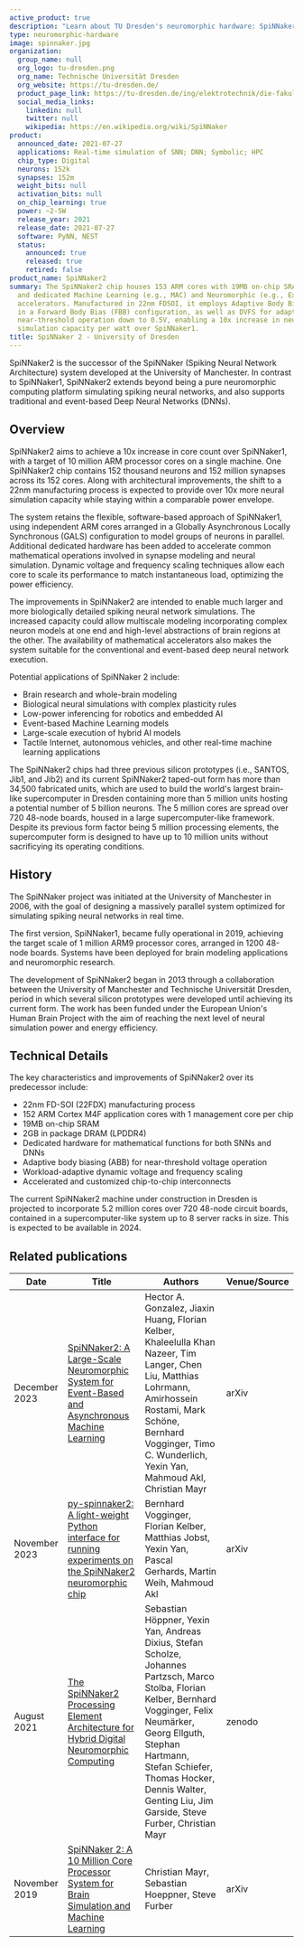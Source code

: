 ```yaml
---
active_product: true
description: "Learn about TU Dresden's neuromorphic hardware: SpiNNaker2"
type: neuromorphic-hardware
image: spinnaker.jpg
organization:
  group_name: null
  org_logo: tu-dresden.png
  org_name: Technische Universität Dresden
  org_website: https://tu-dresden.de/
  product_page_link: https://tu-dresden.de/ing/elektrotechnik/die-fakultaet/aktuelles/news/spinnaker2-tu-dresden-university-of-manchester-und-globalfoundries-gelingt-durchbruch-bei-ki-cloud-systemen?set_language=en
  social_media_links:
    linkedin: null
    twitter: null
    wikipedia: https://en.wikipedia.org/wiki/SpiNNaker
product:
  announced_date: 2021-07-27
  applications: Real-time simulation of SNN; DNN; Symbolic; HPC
  chip_type: Digital
  neurons: 152k
  synapses: 152m
  weight_bits: null
  activation_bits: null
  on_chip_learning: true
  power: ~2-5W
  release_year: 2021
  release_date: 2021-07-27
  software: PyNN, NEST
  status:
    announced: true
    released: true
    retired: false
product_name: SpiNNaker2
summary: The SpiNNaker2 chip houses 153 ARM cores with 19MB on-chip SRAM, 2GB DRAM,
  and dedicated Machine Learning (e.g., MAC) and Neuromorphic (e.g., Exp/Log) 
  accelerators. Manufactured in 22nm FDSOI, it employs Adaptive Body Biasing (ABB) 
  in a Forward Body Bias (FBB) configuration, as well as DVFS for adaptive 
  near-threshold operation down to 0.5V, enabling a 10x increase in neural 
  simulation capacity per watt over SpiNNaker1.
title: SpiNNaker 2 - University of Dresden
---
```


SpiNNaker2 is the successor of the SpiNNaker (Spiking Neural Network Architecture) system developed at the University of Manchester. In contrast to SpiNNaker1, SpiNNaker2 extends beyond being a pure neuromorphic computing platform simulating spiking neural networks, and also supports traditional and event-based Deep Neural Networks (DNNs). 

## Overview

SpiNNaker2 aims to achieve a 10x increase in core count over SpiNNaker1, with a target of 10 million ARM processor cores on a single machine. One SpiNNaker2 chip contains 152 thousand neurons and 152 million synapses across its 152 cores. Along with architectural improvements, the shift to a 22nm manufacturing process is expected to provide over 10x more neural simulation capacity while staying within a comparable power envelope.

The system retains the flexible, software-based approach of SpiNNaker1, using independent ARM cores arranged in a Globally Asynchronous Locally Synchronous (GALS) configuration to model groups of neurons in parallel. Additional dedicated hardware has been added to accelerate common mathematical operations involved in synapse modeling and neural simulation. Dynamic voltage and frequency scaling techniques allow each core to scale its performance to match instantaneous load, optimizing the power efficiency.

The improvements in SpiNNaker2 are intended to enable much larger and more biologically detailed spiking neural network simulations. The increased capacity could allow multiscale modeling incorporating complex neuron models at one end and high-level abstractions of brain regions at the other. The availability of mathematical accelerators also makes the system suitable for the conventional and event-based deep neural network execution.

Potential applications of SpiNNaker 2 include:

- Brain research and whole-brain modeling
- Biological neural simulations with complex plasticity rules
- Low-power inferencing for robotics and embedded AI
- Event-based Machine Learning models
- Large-scale execution of hybrid AI models 
- Tactile Internet, autonomous vehicles, and other real-time machine learning applications

The SpiNNaker2 chips had three previous silicon prototypes (i.e., SANTOS, Jib1, and Jib2) and its current SpiNNaker2 taped-out form has more than 34,500 fabricated units, which are used to build the world's largest brain-like supercomputer in Dresden containing more than 5 million units hosting a potential number of 5 billion neurons. The 5 million cores are spread over 720 48-node boards, housed in a large supercomputer-like framework. Despite its previous form factor being 5 million processing elements, the supercomputer form is designed to have up to 10 million units without sacrificying its operating conditions.

## History

The SpiNNaker project was initiated at the University of Manchester in 2006, with the goal of designing a massively parallel system optimized for simulating spiking neural networks in real time. 

The first version, SpiNNaker1, became fully operational in 2019, achieving the target scale of 1 million ARM9 processor cores, arranged in 1200 48-node boards. Systems have been deployed for brain modeling applications and neuromorphic research.

The development of SpiNNaker2 began in 2013 through a collaboration between the University of Manchester and Technische Universität Dresden, period in which several silicon prototypes were developed until achieving its current form. The work has been funded under the European Union's Human Brain Project with the aim of reaching the next level of neural simulation power and energy efficiency.

## Technical Details

The key characteristics and improvements of SpiNNaker2 over its predecessor include:

- 22nm FD-SOI (22FDX) manufacturing process
- 152 ARM Cortex M4F application cores with 1 management core per chip 
- 19MB on-chip SRAM
- 2GB in package DRAM (LPDDR4)  
- Dedicated hardware for mathematical functions for both SNNs and DNNs
- Adaptive body biasing (ABB) for near-threshold voltage operation
- Workload-adaptive dynamic voltage and frequency scaling
- Accelerated and customized chip-to-chip interconnects

The current SpiNNaker2 machine under construction in Dresden is projected to incorporate 5.2 million cores over 720 48-node circuit boards, contained in a supercomputer-like system up to 8 server racks in size. This is expected to be available in 2024. 

## Related publications
| Date | Title | Authors  | Venue/Source |
|------|-------|----------|------------- |
| December 2023 | [SpiNNaker2: A Large-Scale Neuromorphic System for Event-Based and Asynchronous Machine Learning](https://arxiv.org/abs/2401.04491) | Hector A. Gonzalez, Jiaxin Huang, Florian Kelber, Khaleelulla Khan Nazeer, Tim Langer, Chen Liu, Matthias Lohrmann, Amirhossein Rostami, Mark Schöne, Bernhard Vogginger, Timo C. Wunderlich, Yexin Yan, Mahmoud Akl, Christian Mayr |  arXiv |
| November 2023 | [py-spinnaker2: A light-weight Python interface for running experiments on the SpiNNaker2 neuromorphic chip]([https://arxiv.org/abs/2401.04491](https://zenodo.org/records/10202110)) | Bernhard Vogginger, Florian Kelber, Matthias Jobst, Yexin Yan, Pascal Gerhards, Martin Weih, Mahmoud Akl |  arXiv |
| August 2021 | [The SpiNNaker2 Processing Element Architecture for Hybrid Digital Neuromorphic Computing](https://arxiv.org/abs/2103.08392) | Sebastian Höppner, Yexin Yan, Andreas Dixius, Stefan Scholze, Johannes Partzsch, Marco Stolba, Florian Kelber, Bernhard Vogginger, Felix Neumärker, Georg Ellguth, Stephan Hartmann, Stefan Schiefer, Thomas Hocker, Dennis Walter, Genting Liu, Jim Garside, Steve Furber, Christian Mayr |  zenodo |
| November 2019 | [SpiNNaker 2: A 10 Million Core Processor System for Brain Simulation and Machine Learning](https://arxiv.org/abs/1911.02385) | Christian Mayr, Sebastian Hoeppner, Steve Furber |  arXiv |

